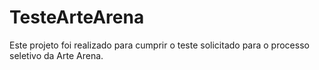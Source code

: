 # TesteArteArena
Este projeto foi realizado para cumprir o teste solicitado para o processo seletivo da Arte Arena.
